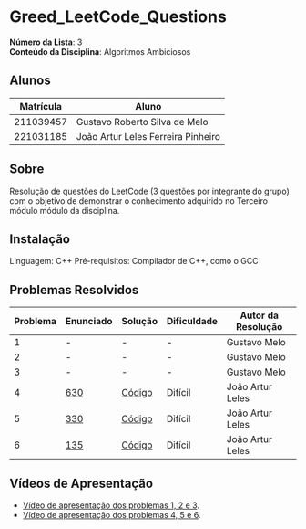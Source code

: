 # Greed_LeetCode_Questions

**Número da Lista**: 3<br>
**Conteúdo da Disciplina**: Algoritmos Ambiciosos<br>

## Alunos
|Matrícula | Aluno |
| -- | -- |
| 211039457  |  Gustavo Roberto Silva de Melo |
| 221031185  |  João Artur Leles Ferreira Pinheiro|

## Sobre 
Resolução de questões do LeetCode (3 questões por integrante do grupo) com o objetivo de demonstrar o conhecimento adquirido no Terceiro módulo módulo da disciplina.

## Instalação
Linguagem: C++ 
Pré-requisitos: Compilador de C++, como o GCC

## Problemas Resolvidos
| Problema | Enunciado | Solução | Dificuldade | Autor da Resolução |
| -- | -- | -- | -- | -- |
| 1 | - | - | - | Gustavo Melo |
| 2 | - | - | - | Gustavo Melo |
| 3 | - | - | - | Gustavo Melo |
| 4 | [630](https://leetcode.com/problems/course-schedule-iii/description/) | [Código](https://github.com/projeto-de-algoritmos-2025/Greed_LeetCode_Questions/blob/main/630-course-schedule-iii/courseSchedule.cpp) | Difícil | João Artur Leles|
| 5 | [330](https://leetcode.com/problems/patching-array/description/) | [Código](https://github.com/projeto-de-algoritmos-2025/Greed_LeetCode_Questions/blob/main/330-patching-array/patchingArray.cpp) | Difícil | João Artur Leles|
| 6 | [135](https://leetcode.com/problems/candy/description/) | [Código](https://github.com/projeto-de-algoritmos-2025/Greed_LeetCode_Questions/blob/main/135-candy/candy.cpp) | Difícil | João Artur Leles|

## Vídeos de Apresentação
- [Vídeo de apresentação dos problemas 1, 2 e 3]().
- [Vídeo de apresentação dos problemas 4, 5 e 6]().
